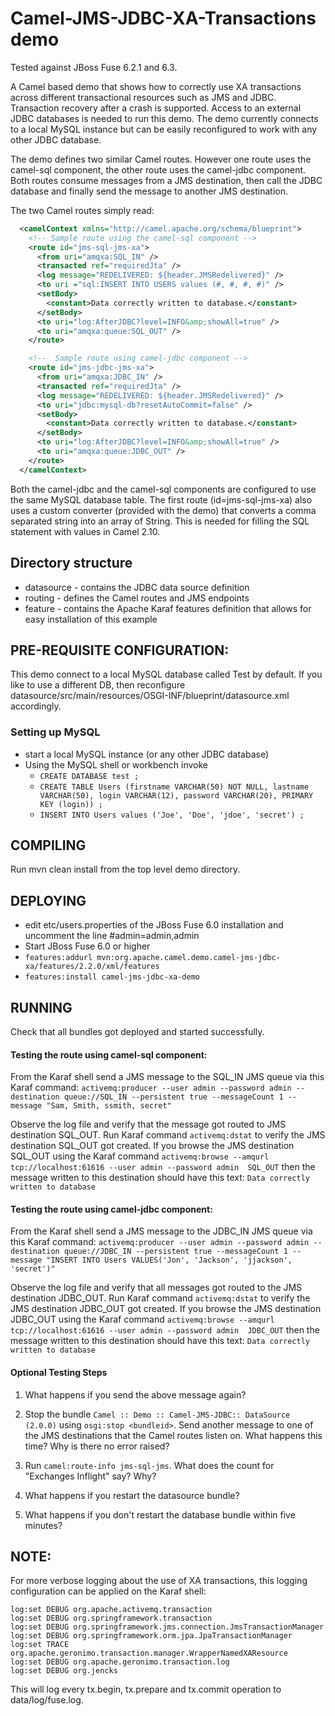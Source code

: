 # Camel-JMS-JDBC-XA-Transactions demo

Tested against JBoss Fuse 6.2.1 and 6.3.

A Camel based demo that shows how to correctly use XA transactions across 
different transactional resources such as JMS and JDBC.
Transaction recovery after a crash is supported.
Access to an external JDBC databases is needed to run this demo.
The demo currently connects to a local MySQL instance but can be easily 
reconfigured to work with any other JDBC database.

The demo defines two similar Camel routes. However one route uses the 
camel-sql component, the other route uses the camel-jdbc component. 
Both routes consume messages from a JMS destination, then call the JDBC database
and finally send the message to another JMS destination.


The two Camel routes simply read:

```xml
  <camelContext xmlns="http://camel.apache.org/schema/blueprint">
    <!-- Sample route using the camel-sql component -->
    <route id="jms-sql-jms-xa">
      <from uri="amqxa:SQL_IN" />
      <transacted ref="requiredJta" /> 
      <log message="REDELIVERED: ${header.JMSRedelivered}" />
      <to uri ="sql:INSERT INTO USERS values (#, #, #, #)" />
      <setBody>
        <constant>Data correctly written to database.</constant>
      </setBody>
      <to uri="log:AfterJDBC?level=INFO&amp;showAll=true" />
      <to uri="amqxa:queue:SQL_OUT" />
    </route>

    <!--  Sample route using camel-jdbc component -->
    <route id="jms-jdbc-jms-xa">
      <from uri="amqxa:JDBC_IN" />
      <transacted ref="requiredJta" /> 
      <log message="REDELIVERED: ${header.JMSRedelivered}" />
      <to uri="jdbc:mysql-db?resetAutoCommit=false" />
      <setBody>
        <constant>Data correctly written to database.</constant>
      </setBody>
      <to uri="log:AfterJDBC?level=INFO&amp;showAll=true" />
      <to uri="amqxa:queue:JDBC_OUT" />
    </route>
  </camelContext>
```

Both the camel-jdbc and the camel-sql components are configured to use the same
MySQL database table.
The first route (id=jms-sql-jms-xa) also uses a custom converter (provided with 
the demo) that converts a comma separated string into an array of String. This 
is needed for filling the SQL statement with values in Camel 2.10.


## Directory structure
* datasource - contains the JDBC data source definition
* routing - defines the Camel routes and JMS endpoints
* feature - contains the Apache Karaf features definition that allows for easy installation of this example


## PRE-REQUISITE CONFIGURATION:
This demo connect to a local MySQL database called Test by default. 
If you like to use a different DB, then reconfigure 
datasource/src/main/resources/OSGI-INF/blueprint/datasource.xml 
accordingly. 


### Setting up MySQL
- start a local MySQL instance (or any other JDBC database)
- Using the MySQL shell or workbench invoke 
  - `CREATE DATABASE test ;`
  - `CREATE TABLE Users (firstname VARCHAR(50) NOT NULL, lastname VARCHAR(50), login VARCHAR(12), password VARCHAR(20), PRIMARY KEY (login)) ;`
  - `INSERT INTO Users values ('Joe', 'Doe', 'jdoe', 'secret') ;`


## COMPILING
Run 
  mvn clean install
from the top level demo directory.


## DEPLOYING
- edit etc/users.properties of the JBoss Fuse 6.0 installation and uncomment
  the line 
  #admin=admin,admin
- Start JBoss Fuse 6.0 or higher
- `features:addurl mvn:org.apache.camel.demo.camel-jms-jdbc-xa/features/2.2.0/xml/features`
- `features:install camel-jms-jdbc-xa-demo`

## RUNNING
Check that all bundles got deployed and started successfully. 



#### Testing the route using camel-sql component:

From the Karaf shell send a JMS message to the SQL_IN JMS queue via this Karaf command:
`activemq:producer --user admin --password admin --destination queue://SQL_IN --persistent true --messageCount 1 --message "Sam, Smith, ssmith, secret"`

Observe the log file and verify that the message got routed to JMS destination SQL_OUT.
Run Karaf command `activemq:dstat` to verify the JMS destination SQL_OUT got created.
If you browse the JMS destination SQL_OUT using the Karaf command
`activemq:browse --amqurl tcp://localhost:61616 --user admin --password admin  SQL_OUT`
then the message written to this destination should have this text: 
`Data correctly written to database`


#### Testing the route using camel-jdbc component:
From the Karaf shell send a JMS message to the JDBC_IN JMS queue via this Karaf command:
`activemq:producer --user admin --password admin --destination queue://JDBC_IN --persistent true --messageCount 1 --message "INSERT INTO Users VALUES('Jon', 'Jackson', 'jjackson', 'secret')"`

Observe the log file and verify that all messages got routed to the JMS 
destination JDBC_OUT.
Run Karaf command `activemq:dstat` to verify the JMS destination JDBC_OUT got created.
If you browse the JMS destination JDBC_OUT using the Karaf command
`activemq:browse --amqurl tcp://localhost:61616 --user admin --password admin  JDBC_OUT`
then the message written to this destination should have this text: 
`Data correctly written to database`


#### Optional Testing Steps
1) What happens if you send the above message again? 

2) Stop the bundle `Camel :: Demo :: Camel-JMS-JDBC:: DataSource (2.0.0)`
using `osgi:stop <bundleid>`.
Send another message to one of the JMS destinations that the Camel routes listen on.
What happens this time? Why is there no error raised?

3) Run `camel:route-info jms-sql-jms`. What does the count for "Exchanges Inflight" say? Why?

4) What happens if you restart the datasource bundle?

5) What happens if you don't restart the database bundle within five minutes?




## NOTE: 
For more verbose logging about the use of XA transactions, this logging 
configuration can be applied on the Karaf shell:

```
log:set DEBUG org.apache.activemq.transaction
log:set DEBUG org.springframework.transaction
log:set DEBUG org.springframework.jms.connection.JmsTransactionManager
log:set DEBUG org.springframework.orm.jpa.JpaTransactionManager
log:set TRACE org.apache.geronimo.transaction.manager.WrapperNamedXAResource
log:set DEBUG org.apache.geronimo.transaction.log
log:set DEBUG org.jencks
```

This will log every tx.begin, tx.prepare and tx.commit operation to data/log/fuse.log.
